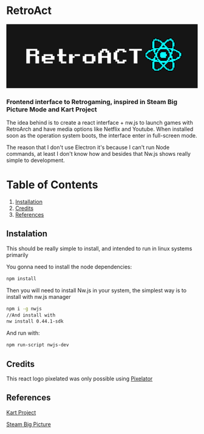 
# RetroAct
![RetroAct Banner](RetroAct.png)
### Frontend interface to Retrogaming, inspired in Steam Big Picture Mode and Kart Project

The idea behind is to create a react interface + nw.js to launch games with RetroArch and have media options like Netflix and Youtube. When installed soon as the operation system boots, the interface enter in full-screen mode.

The reason that I don't use Electron it's because I can't run Node commands, at least I don't know how and besides that Nw.js shows really simple to development.

# Table of Contents
1. [Installation](#install)
2. [Credits](#credits)
3. [References](#references)

<a name="install"></a>
## Instalation
This should be really simple to install, and intended to run in linux systems primarily

You gonna need to install the node dependencies:
```bash
npm install
```
Then you will need to install Nw.js in your system, the simplest way is to install with nw.js manager
```bash
npm i -g nwjs
//And install with
nw install 0.44.1-sdk
```

And run with:
```bash
npm run-script nwjs-dev
```

<a name="credits"></a>
## Credits
This react logo pixelated was only possible using [Pixelator](http://pixelatorapp.com/)

<a name="references"></a>
## References
[Kart Project](https://github.com/maddox/kart)

[Steam Big Picture](https://store.steampowered.com/bigpicture)
